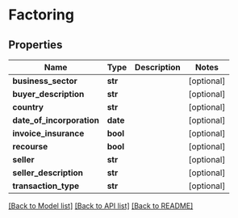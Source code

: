 # Factoring

## Properties
Name | Type | Description | Notes
------------ | ------------- | ------------- | -------------
**business_sector** | **str** |  | [optional] 
**buyer_description** | **str** |  | [optional] 
**country** | **str** |  | [optional] 
**date_of_incorporation** | **date** |  | [optional] 
**invoice_insurance** | **bool** |  | [optional] 
**recourse** | **bool** |  | [optional] 
**seller** | **str** |  | [optional] 
**seller_description** | **str** |  | [optional] 
**transaction_type** | **str** |  | [optional] 

[[Back to Model list]](../README.md#documentation-for-models) [[Back to API list]](../README.md#documentation-for-api-endpoints) [[Back to README]](../README.md)


